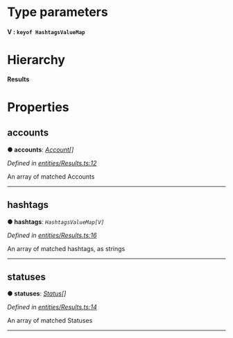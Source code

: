 

# Type parameters
#### V :  `keyof HashtagsValueMap`
# Hierarchy

**Results**

# Properties

<a id="accounts"></a>

##  accounts

**● accounts**: *[Account](_entities_account_.account.md)[]*

*Defined in [entities/Results.ts:12](https://github.com/lagunehq/core/blob/31cfc86/src/entities/Results.ts#L12)*

An array of matched Accounts

___
<a id="hashtags"></a>

##  hashtags

**● hashtags**: *`HashtagsValueMap[V]`*

*Defined in [entities/Results.ts:16](https://github.com/lagunehq/core/blob/31cfc86/src/entities/Results.ts#L16)*

An array of matched hashtags, as strings

___
<a id="statuses"></a>

##  statuses

**● statuses**: *[Status](_entities_status_.status.md)[]*

*Defined in [entities/Results.ts:14](https://github.com/lagunehq/core/blob/31cfc86/src/entities/Results.ts#L14)*

An array of matched Statuses

___

